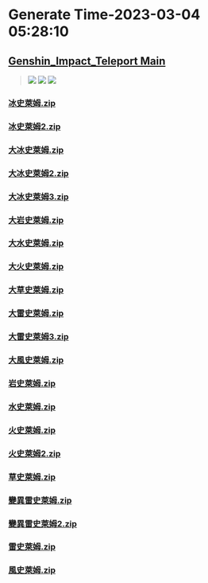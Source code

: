 # Generate Time-2023-03-04 05:28:10

## [Genshin_Impact_Teleport Main](https://github.com/Sam5440/Genshin_Impact_Teleport)

>![](https://komarev.com/ghpvc/?username=done439)
>![](https://komarev.com/ghpvc/?username=done438)
>![](https://komarev.com/ghpvc/?username=done437)

### [冰史萊姆.zip](https://raw.githubusercontent.com/Sam5440/Genshin_Impact_Teleport/download/ManualCollectPoint/Monster/Slime/%E5%86%B0%E5%8F%B2%E8%90%8A%E5%A7%86.zip)

### [冰史萊姆2.zip](https://raw.githubusercontent.com/Sam5440/Genshin_Impact_Teleport/download/ManualCollectPoint/Monster/Slime/%E5%86%B0%E5%8F%B2%E8%90%8A%E5%A7%862.zip)

### [大冰史萊姆.zip](https://raw.githubusercontent.com/Sam5440/Genshin_Impact_Teleport/download/ManualCollectPoint/Monster/Slime/%E5%A4%A7%E5%86%B0%E5%8F%B2%E8%90%8A%E5%A7%86.zip)

### [大冰史萊姆2.zip](https://raw.githubusercontent.com/Sam5440/Genshin_Impact_Teleport/download/ManualCollectPoint/Monster/Slime/%E5%A4%A7%E5%86%B0%E5%8F%B2%E8%90%8A%E5%A7%862.zip)

### [大冰史萊姆3.zip](https://raw.githubusercontent.com/Sam5440/Genshin_Impact_Teleport/download/ManualCollectPoint/Monster/Slime/%E5%A4%A7%E5%86%B0%E5%8F%B2%E8%90%8A%E5%A7%863.zip)

### [大岩史萊姆.zip](https://raw.githubusercontent.com/Sam5440/Genshin_Impact_Teleport/download/ManualCollectPoint/Monster/Slime/%E5%A4%A7%E5%B2%A9%E5%8F%B2%E8%90%8A%E5%A7%86.zip)

### [大水史萊姆.zip](https://raw.githubusercontent.com/Sam5440/Genshin_Impact_Teleport/download/ManualCollectPoint/Monster/Slime/%E5%A4%A7%E6%B0%B4%E5%8F%B2%E8%90%8A%E5%A7%86.zip)

### [大火史萊姆.zip](https://raw.githubusercontent.com/Sam5440/Genshin_Impact_Teleport/download/ManualCollectPoint/Monster/Slime/%E5%A4%A7%E7%81%AB%E5%8F%B2%E8%90%8A%E5%A7%86.zip)

### [大草史萊姆.zip](https://raw.githubusercontent.com/Sam5440/Genshin_Impact_Teleport/download/ManualCollectPoint/Monster/Slime/%E5%A4%A7%E8%8D%89%E5%8F%B2%E8%90%8A%E5%A7%86.zip)

### [大雷史萊姆.zip](https://raw.githubusercontent.com/Sam5440/Genshin_Impact_Teleport/download/ManualCollectPoint/Monster/Slime/%E5%A4%A7%E9%9B%B7%E5%8F%B2%E8%90%8A%E5%A7%86.zip)

### [大雷史萊姆3.zip](https://raw.githubusercontent.com/Sam5440/Genshin_Impact_Teleport/download/ManualCollectPoint/Monster/Slime/%E5%A4%A7%E9%9B%B7%E5%8F%B2%E8%90%8A%E5%A7%863.zip)

### [大風史萊姆.zip](https://raw.githubusercontent.com/Sam5440/Genshin_Impact_Teleport/download/ManualCollectPoint/Monster/Slime/%E5%A4%A7%E9%A2%A8%E5%8F%B2%E8%90%8A%E5%A7%86.zip)

### [岩史萊姆.zip](https://raw.githubusercontent.com/Sam5440/Genshin_Impact_Teleport/download/ManualCollectPoint/Monster/Slime/%E5%B2%A9%E5%8F%B2%E8%90%8A%E5%A7%86.zip)

### [水史萊姆.zip](https://raw.githubusercontent.com/Sam5440/Genshin_Impact_Teleport/download/ManualCollectPoint/Monster/Slime/%E6%B0%B4%E5%8F%B2%E8%90%8A%E5%A7%86.zip)

### [火史萊姆.zip](https://raw.githubusercontent.com/Sam5440/Genshin_Impact_Teleport/download/ManualCollectPoint/Monster/Slime/%E7%81%AB%E5%8F%B2%E8%90%8A%E5%A7%86.zip)

### [火史萊姆2.zip](https://raw.githubusercontent.com/Sam5440/Genshin_Impact_Teleport/download/ManualCollectPoint/Monster/Slime/%E7%81%AB%E5%8F%B2%E8%90%8A%E5%A7%862.zip)

### [草史萊姆.zip](https://raw.githubusercontent.com/Sam5440/Genshin_Impact_Teleport/download/ManualCollectPoint/Monster/Slime/%E8%8D%89%E5%8F%B2%E8%90%8A%E5%A7%86.zip)

### [變異雷史萊姆.zip](https://raw.githubusercontent.com/Sam5440/Genshin_Impact_Teleport/download/ManualCollectPoint/Monster/Slime/%E8%AE%8A%E7%95%B0%E9%9B%B7%E5%8F%B2%E8%90%8A%E5%A7%86.zip)

### [變異雷史萊姆2.zip](https://raw.githubusercontent.com/Sam5440/Genshin_Impact_Teleport/download/ManualCollectPoint/Monster/Slime/%E8%AE%8A%E7%95%B0%E9%9B%B7%E5%8F%B2%E8%90%8A%E5%A7%862.zip)

### [雷史萊姆.zip](https://raw.githubusercontent.com/Sam5440/Genshin_Impact_Teleport/download/ManualCollectPoint/Monster/Slime/%E9%9B%B7%E5%8F%B2%E8%90%8A%E5%A7%86.zip)

### [風史萊姆.zip](https://raw.githubusercontent.com/Sam5440/Genshin_Impact_Teleport/download/ManualCollectPoint/Monster/Slime/%E9%A2%A8%E5%8F%B2%E8%90%8A%E5%A7%86.zip)

